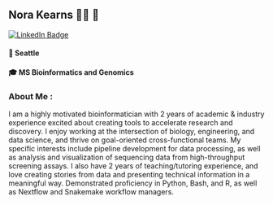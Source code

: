 ## Nora Kearns :woman_technologist: :dna: 


<div id="badges">
  <a href="https://www.linkedin.com/in/norakearns/">
    <img src="https://img.shields.io/badge/LinkedIn-blue?style=for-the-badge&logo=linkedin&logoColor=white" alt="LinkedIn Badge"/>
  </a>
  
#### :round_pushpin: Seattle 
#### :mortar_board: MS Bioinformatics and Genomics
  
### About Me :
I am a highly motivated bioinformatician with 2 years of academic & industry experience excited about creating tools to accelerate research and discovery. I enjoy working at the intersection of biology, engineering, and data science, and thrive on goal-oriented cross-functional teams. My specific interests include pipeline development for data processing, as well as analysis and visualization of sequencing data from high-throughput screening assays. I also have 2 years of teaching/tutoring experience, and love creating stories from data and presenting technical information in a meaningful way. Demonstrated proficiency in Python, Bash, and R, as well as Nextflow and Snakemake workflow managers.
  

 

 
